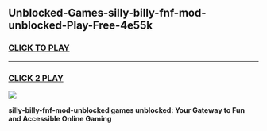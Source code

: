 
## Unblocked-Games-silly-billy-fnf-mod-unblocked-Play-Free-4e55k
<h3>
<a href="https://premium76.site?title=silly-billy-fnf-mod-unblocked&ref=23A">CLICK TO PLAY</a></h3>
<hr>

<h3>
<a href="https://premium76.site?title=silly-billy-fnf-mod-unblocked&ref=23A">CLICK 2 PLAY</a>
  
</h3>

<a href="https://premium76.site?title=silly-billy-fnf-mod-unblocked&ref=23A"><img src="https://clearcache.store/games.png"></a>


**silly-billy-fnf-mod-unblocked games unblocked: Your Gateway to Fun and Accessible Online Gaming**
